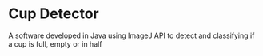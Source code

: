 # Cup Detector
A software developed in Java using ImageJ API to detect and classifying if a cup is full, empty or in half
